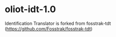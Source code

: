# oliot-idt-1.0
Identification Translator is forked from fosstrak-tdt (https://github.com/Fosstrak/fosstrak-tdt)